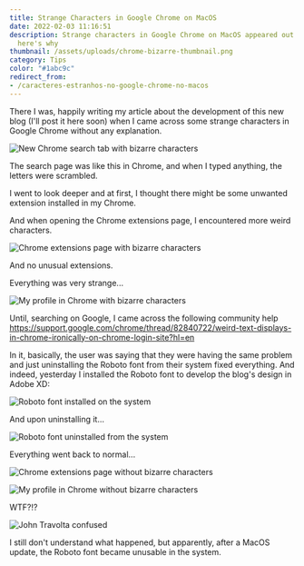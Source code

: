 ```yaml
---
title: Strange Characters in Google Chrome on MacOS
date: 2022-02-03 11:16:51
description: Strange characters in Google Chrome on MacOS appeared out of nowhere and
  here's why
thumbnail: /assets/uploads/chrome-bizarre-thumbnail.png
category: Tips
color: "#1abc9c"
redirect_from: 
- /caracteres-estranhos-no-google-chrome-no-macos
---
```

There I was, happily writing my article about the development of this new blog (I'll post it here soon) when I came across some strange characters in Google Chrome without any explanation.

![New Chrome search tab with bizarre characters](/assets/uploads/search-with-roboto.png "New Chrome search tab with bizarre characters")

The search page was like this in Chrome, and when I typed anything, the letters were scrambled.

I went to look deeper and at first, I thought there might be some unwanted extension installed in my Chrome.

And when opening the Chrome extensions page, I encountered more weird characters.

![Chrome extensions page with bizarre characters](/assets/uploads/extensions-with-roboto.png "Chrome extensions page with bizarre characters")

And no unusual extensions.

Everything was very strange...

![My profile in Chrome with bizarre characters](/assets/uploads/you-and-google-with-roboto.png "My profile in Chrome with bizarre characters")

Until, searching on Google, I came across the following community help [](https://support.google.com/chrome/thread/82840722/weird-text-displays-in-chrome-ironically-on-chrome-login-site?hl=en)<https://support.google.com/chrome/thread/82840722/weird-text-displays-in-chrome-ironically-on-chrome-login-site?hl=en>

In it, basically, the user was saying that they were having the same problem and just uninstalling the Roboto font from their system fixed everything. And indeed, yesterday I installed the Roboto font to develop the blog's design in Adobe XD:

![Roboto font installed on the system](/assets/uploads/with-roboto.png "Roboto font installed on the system")

And upon uninstalling it...

![Roboto font uninstalled from the system](/assets/uploads/without-roboto.png "Roboto font uninstalled from the system")

Everything went back to normal...

![Chrome extensions page without bizarre characters](/assets/uploads/extensions-without-roboto.png "Chrome extensions page without bizarre characters")

![My profile in Chrome without bizarre characters](/assets/uploads/you-and-google-without-roboto.png "My profile in Chrome without bizarre characters")

WTF?!?

![John Travolta confused](/assets/uploads/lostjohntravolta.gif "John Travolta confused")

I still don't understand what happened, but apparently, after a MacOS update, the Roboto font became unusable in the system.
